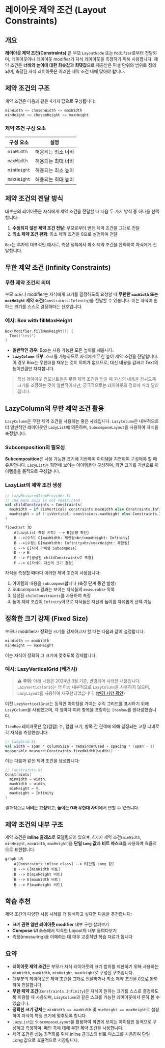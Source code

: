 # 레이아웃 제약 조건 (Layout Constraints)

## 개요

**레이아웃 제약 조건(Constraints)** 은 부모 `LayoutNode` 또는 `Modifier`로부터 전달되며, 레이아웃이나 레이아웃 modifier가 자식 레이아웃을 측정하기 위해 사용합니다. 제약 조건은 **너비와 높이에 대한 최솟값과 최댓값**으로 제공받은 픽셀 단위의 범위로 정의되며, 측정된 자식 레이아웃은 이러한 제약 조건 내에 맞아야 합니다.

## 제약 조건의 구조

제약 조건은 다음과 같은 4가지 값으로 구성됩니다:

```kotlin
minWidth <= chosenWidth <= maxWidth
minHeight <= chosenHeight <= maxHeight
```

### 제약 조건 구성 요소

| 구성 요소 | 설명 |
|---------|------|
| `minWidth` | 허용되는 최소 너비 |
| `maxWidth` | 허용되는 최대 너비 |
| `minHeight` | 허용되는 최소 높이 |
| `maxHeight` | 허용되는 최대 높이 |

## 제약 조건의 전달 방식

대부분의 레이아웃은 자식에게 제약 조건을 전달할 때 다음 두 가지 방식 중 하나를 선택합니다:

1. **수정되지 않은 제약 조건 전달**: 부모로부터 받은 제약 조건을 그대로 전달
2. **최소 제약 조건 완화**: 최소 제약 조건을 0으로 설정하여 전달

`Box`는 후자의 대표적인 예시로, 측정 정책에서 최소 제약 조건을 완화하여 자식에게 전달합니다.

## 무한 제약 조건 (Infinity Constraints)

### 무한 제약 조건의 의미

부모 노드나 modifier는 자식에게 크기를 결정하도록 요청할 때 **무한한 `maxWidth` 또는 `maxHeight` 제약 조건**(`Constraints.Infinity`)을 전달할 수 있습니다. 이는 자식이 원하는 크기를 스스로 결정하라는 신호입니다.

### 예시: Box with fillMaxHeight

```kotlin
Box(Modifier.fillMaxHeight()) { 
  Text("test")
}
```

- **일반적인 경우**: Box는 사용 가능한 모든 높이를 채웁니다.
- **`LazyColumn` 내부**: 스크롤 가능하므로 자식에게 무한 높이 제약 조건을 전달합니다. 이 경우 Box는 무한대를 채우는 것이 의미가 없으므로, 대신 내용을 감싸고 Text의 높이만큼만 차지합니다.

> 핵심 레이아웃 컴포넌트들은 무한 제약 조건을 받을 때 자신의 내용을 감싸도록 크기를 조정하는 것이 일반적이지만, 궁극적으로는 레이아웃의 정의에 따라 달라집니다.

## LazyColumn의 무한 제약 조건 활용

`LazyColumn`은 무한 제약 조건을 사용하는 좋은 사례입니다. `LazyColumn`은 내부적으로 더 일반적인 레이아웃인 `LazyList`에 의존하며, `SubcomposeLayout`을 사용하여 자식을 측정합니다.

### Subcomposition의 필요성

**Subcomposition**은 사용 가능한 크기에 기반하여 아이템을 지연하여 구성해야 할 때 유용합니다. `LazyList`는 화면에 보이는 아이템들만 구성하며, 화면 크기를 기반으로 아이템들을 동적으로 구성합니다.

### LazyList의 제약 조건 생성

```kotlin
// LazyMeasuredItemProvider.kt
// The main axis is not restricted
val childConstraints = Constraints(
  maxWidth = if (isVertical) constraints.maxWidth else Constraints.Infinity,
  maxHeight = if (!isVertical) constraints.maxHeight else Constraints.Infinity
)
```

```mermaid
flowchart TD
    A[LazyList 측정 시작] --> B{방향 확인}
    B -->|수직| C[maxWidth: 제한됨<br/>maxHeight: Infinity]
    B -->|수평| D[maxWidth: Infinity<br/>maxHeight: 제한됨]
    C --> E[자식 아이템 Subcompose]
    D --> E
    E --> F[생성된 childConstraints로 측정]
    F --> G[자식이 자신의 크기 결정]
```

자식을 측정할 때마다 이러한 제약 조건이 사용됩니다:
1. 아이템의 내용을 `subcompose`합니다 (측정 단계 동안 발생)
2. Subcompose 결과는 보이는 자식들의 `measurable` 목록
3. 생성된 `childConstraints`를 사용하여 측정
4. 높이 제약 조건이 `Infinity`이므로 자식들은 자신의 높이를 자유롭게 선택 가능

## 정확한 크기 강제 (Fixed Size)

부모나 modifier가 정확한 크기를 강제하고자 할 때는 다음과 같이 설정합니다:

```kotlin
minWidth == maxWidth
minHeight == maxHeight
```

이는 자식이 정확히 그 크기에 맞추도록 강제합니다.

### 예시: LazyVerticalGrid (레거시)

> ⚠️ **주의**: 아래 내용은 2024년 3월 기준, 변경되어 사라진 내용입니다. `LazyVerticalGrid`는 더 이상 내부적으로 `LazyColumn`을 사용하지 않으며, `LazyLayout`을 사용하여 재구현되었습니다. ([변경 사항 확인](https://android-review.googlesource.com/c/platform/frameworks/support/+/2010612))

이전 `LazyVerticalGrid`는 동적인 아이템을 가지는 수직 그리드를 표시하기 위해 `LazyColumn`을 사용했으며, 각 행마다 여러 항목을 포함하는 `ItemRow`를 렌더링했습니다.

`ItemRow` 레이아웃은 열(컬럼) 수, 컬럼 크기, 항목 간 간격에 의해 결정되는 고정 너비로 각 자식을 측정했습니다:

```kotlin
// LazyGrid.kt
val width = span * columnSize + remainderUsed + spacing * (span - 1)
measurable.measure(Constraints.fixedWidth(width))
```

이는 다음과 같은 제약 조건을 생성합니다:

```kotlin
// Constraints.kt
Constraints(
  minWidth = width,
  maxWidth = width,
  minHeight = 0,
  maxHeight = Infinity
)
```

결과적으로 **너비는 고정**되고, **높이는 0과 무한대 사이**에서 변할 수 있습니다.

## 제약 조건의 내부 구조

제약 조건은 **inline 클래스**로 모델링되어 있으며, 4가지 제약 조건(`minWidth`, `minHeight`, `maxWidth`, `maxHeight`)을 **단일 `Long` 값**과 **비트 마스크**를 사용하여 효율적으로 표현합니다.

```mermaid
graph LR
    A[Constraints inline class] --> B[단일 Long 값]
    B --> C[minWidth 비트]
    B --> D[minHeight 비트]
    B --> E[maxWidth 비트]
    B --> F[maxHeight 비트]
```

## 학습 추천

제약 조건의 다양한 사용 사례를 더 탐색하고 싶다면 다음을 추천합니다:

- **크기 관련 일반 레이아웃 modifier** 내부 구현 살펴보기
- **Compose UI 소스**에서 익숙한 Layout의 내부 들여다보기
- 측정(measuring)을 이해하는 데 매우 교훈적인 학습 자료가 됩니다

## 요약

- **레이아웃 제약 조건**은 부모가 자식 레이아웃의 크기 범위를 제한하기 위해 사용하는 `minWidth`, `maxWidth`, `minHeight`, `maxHeight`로 구성된 구조입니다.
- 대부분의 레이아웃은 제약 조건을 그대로 전달하거나 최소 제약 조건을 0으로 완화하여 전달합니다.
- **무한 제약 조건**(`Constraints.Infinity`)은 자식이 원하는 크기를 스스로 결정하도록 허용할 때 사용되며, `LazyColumn`과 같은 스크롤 가능한 레이아웃에서 흔히 볼 수 있습니다.
- **정확한 크기 강제**는 `minWidth == maxWidth` 및 `minHeight == maxHeight`로 설정하여 자식이 특정 크기에 맞추도록 합니다.
- `LazyList`는 `SubcomposeLayout`을 활용하여 화면에 보이는 아이템만 동적으로 구성하고 측정하며, 메인 축에 대해 무한 제약 조건을 사용합니다.
- 제약 조건은 성능 최적화를 위해 inline 클래스와 비트 마스크를 사용하여 단일 Long 값으로 효율적으로 저장됩니다.
